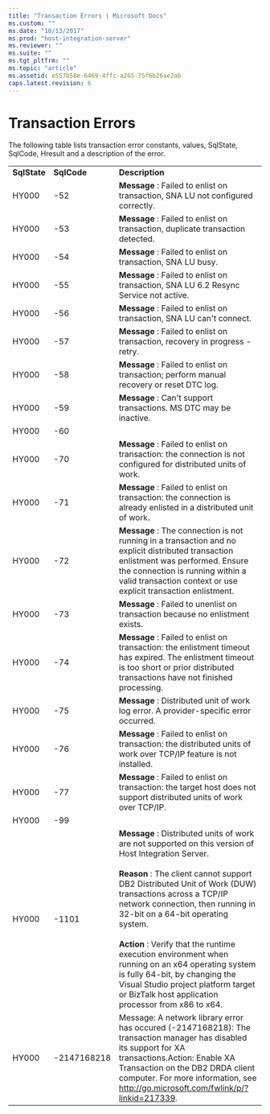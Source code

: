 ```yaml
---
title: "Transaction Errors | Microsoft Docs"
ms.custom: ""
ms.date: "10/13/2017"
ms.prod: "host-integration-server"
ms.reviewer: ""
ms.suite: ""
ms.tgt_pltfrm: ""
ms.topic: "article"
ms.assetid: e557b58e-6469-4ffc-a265-75f6b26ae2ab
caps.latest.revision: 6
---
```

# Transaction Errors
The following table lists transaction error constants, values, SqlState, SqlCode, Hresult and a description of the error.  
  
||||  
|-|-|-|  
|**SqlState**|**SqlCode**|**Description**|  
|HY000|-52|**Message** : Failed to enlist on transaction, SNA LU not configured correctly.|  
|HY000|-53|**Message** : Failed to enlist on transaction, duplicate transaction detected.|  
|HY000|-54|**Message** : Failed to enlist on transaction, SNA LU busy.|  
|HY000|-55|**Message** : Failed to enlist on transaction, SNA LU 6.2 Resync Service not active.|  
|HY000|-56|**Message** : Failed to enlist on transaction, SNA LU can't connect.|  
|HY000|-57|**Message** : Failed to enlist on transaction, recovery in progress - retry.|  
|HY000|-58|**Message** : Failed to enlist on transaction; perform manual recovery or reset DTC log.|  
|HY000|-59|**Message** : Can't support transactions. MS DTC may be inactive.|  
|HY000|-60||  
|HY000|-70|**Message** : Failed to enlist on transaction: the connection is not configured for distributed units of work.|  
|HY000|-71|**Message** : Failed to enlist on transaction: the connection is already enlisted in a distributed unit of work.|  
|HY000|-72|**Message** : The connection is not running in a transaction and no explicit distributed transaction enlistment was performed. Ensure the connection is running within a valid transaction context or use explicit transaction enlistment.|  
|HY000|-73|**Message** : Failed to unenlist on transaction because no enlistment exists.|  
|HY000|-74|**Message** : Failed to enlist on transaction: the enlistment timeout has expired. The enlistment timeout is too short or prior distributed transactions have not finished processing.|  
|HY000|-75|**Message** : Distributed unit of work log error. A provider-specific error occurred.|  
|HY000|-76|**Message** : Failed to enlist on transaction: the distributed units of work over TCP/IP feature is not installed.|  
|HY000|-77|**Message** : Failed to enlist on transaction: the target host does not support distributed units of work over TCP/IP.|  
|HY000|-99||  
|HY000|-1101|**Message** : Distributed units of work are not supported on this version of Host Integration Server.<br /><br /> **Reason** : The client cannot support DB2 Distributed Unit of Work (DUW) transactions across a TCP/IP network connection, then running in 32-bit on a 64-bit operating system.<br /><br /> **Action** : Verify that the runtime execution environment when running on an x64 operating system is fully 64-bit, by changing the Visual Studio project platform target or BizTalk host application processor from x86 to x64.|  
|HY000|-2147168218|Message: A network library error has occured (-2147168218): The transaction manager has disabled its support for XA transactions.Action: Enable XA Transaction on the DB2 DRDA client computer. For more information, see http://go.microsoft.com/fwlink/p/?linkid=217339.|